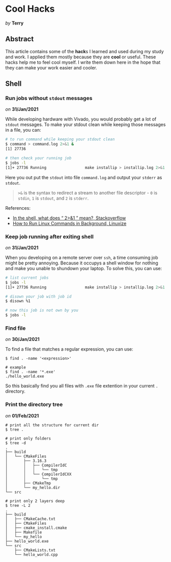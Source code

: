 # Cool Hacks

*by* **Terry**

## Abstract

This article contains some of the **hack**s I learned and used during my study and work. I applied them mostly because they are **cool** or useful. These hacks help me to feel cool myself. I write them down here in the hope that they can make your work easier and cooler.

## Shell

### Run jobs without `stdout` messages

*on* **31/Jan/2021**

While developing hardware with Vivado, you would probably get a lot of `stdout` messages. To make your stdout clean while keeping those messages in a file, you can:

```bash
# to run command while keeping your stdout clean
$ command > command.log 2>&1 &
[1] 27736

# then check your running job
$ jobs -l
[1]+ 27736 Running                 make installip > installip.log 2>&1 &
```

Here you out put the `stdout` into file `command.log` and output your `stderr` as `stdout`.

> `>&` is the syntax to redirect a stream to another file descriptor - `0` is `stdin`, `1` is `stdout`, and `2` is `stderr`.

References:

* [In the shell, what does “ 2>&1 ” mean?, Stackoverflow](https://stackoverflow.com/questions/818255/in-the-shell-what-does-21-mean)
* [How to Run Linux Commands in Background, Linuxize](https://linuxize.com/post/how-to-run-linux-commands-in-background/)

### Keep job running after exiting shell

*on* **31/Jan/2021**

When you developing on a remote server over `ssh`, a time consuming job might be pretty annoying. Because it occupys a shell window for nothing and make you unable to shundown your laptop. To solve this, you can use:

```bash
# list current jobs
$ jobs -l
[1]+ 27736 Running                 make installip > installip.log 2>&1 &

# disown your job with job id
$ disown %1

# now this job is not own by you
$ jobs -l
```

### Find file

*on* **30/Jan/2021**

To find a file that matches a regular expression, you can use:

```shell
$ find . -name '<expression>'

# example
$ find . -name '*.exe'
./hello_world.exe
```

So this basically find you all files with `.exe` file extention in your current `.` directory.

### Print the directory tree

*on* **01/Feb/2021**

```shell
# print all the structure for current dir
$ tree .

# print only folders
$ tree -d
.
├── build
│   └── CMakeFiles
│       ├── 3.16.3
│       │   ├── CompilerIdC
│       │   │   └── tmp
│       │   └── CompilerIdCXX
│       │       └── tmp
│       ├── CMakeTmp
│       └── my_hello.dir
└── src

# print only 2 layers deep
$ tree -L 2
.
├── build
│   ├── CMakeCache.txt
│   ├── CMakeFiles
│   ├── cmake_install.cmake
│   ├── Makefile
│   └── my_hello
├── hello_world.exe
└── src
    ├── CMakeLists.txt
    └── hello_world.cpp
```
